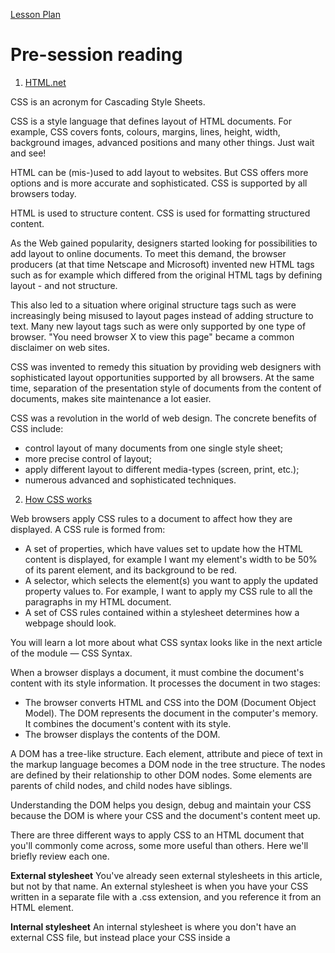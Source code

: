 [Lesson Plan](https://learningcentral.cf.ac.uk/bbcswebdav/pid-4447737-dt-content-rid-7822420_2/courses/1718-CM6112/CSS%20LessonPlan.pdf)

# Pre-session reading

1) [HTML.net](http://html.net/tutorials/css/lesson1.php)

CSS is an acronym for Cascading Style Sheets.

CSS is a style language that defines layout of HTML documents. For example, CSS covers fonts, colours, margins, lines, height, width, background images, advanced positions and many other things. Just wait and see!

HTML can be (mis-)used to add layout to websites. But CSS offers more options and is more accurate and sophisticated. CSS is supported by all browsers today.

HTML is used to structure content. CSS is used for formatting structured content.

As the Web gained popularity, designers started looking for possibilities to add layout to online documents. To meet this demand, the browser producers (at that time Netscape and Microsoft) invented new HTML tags such as for example <font> which differed from the original HTML tags by defining layout - and not structure.

This also led to a situation where original structure tags such as <table> were increasingly being misused to layout pages instead of adding structure to text. Many new layout tags such as <blink> were only supported by one type of browser. "You need browser X to view this page" became a common disclaimer on web sites.

CSS was invented to remedy this situation by providing web designers with sophisticated layout opportunities supported by all browsers. At the same time, separation of the presentation style of documents from the content of documents, makes site maintenance a lot easier.

CSS was a revolution in the world of web design. The concrete benefits of CSS include:

- control layout of many documents from one single style sheet;
- more precise control of layout;
- apply different layout to different media-types (screen, print, etc.);
- numerous advanced and sophisticated techniques.

2) [How CSS works](https://developer.mozilla.org/en-US/docs/Learn/CSS/Introduction_to_CSS/How_CSS_works)

Web browsers apply CSS rules to a document to affect how they are displayed. A CSS rule is formed from:

- A set of properties, which have values set to update how the HTML content is displayed, for example I want my element's width to be 50% of its parent element, and its background to be red.
- A selector, which selects the element(s) you want to apply the updated property values to. For example, I want to apply my CSS rule to all the paragraphs in my HTML document.
- A set of CSS rules contained within a stylesheet determines how a webpage should look. 

You will learn a lot more about what CSS syntax looks like in the next article of the module — CSS Syntax.

When a browser displays a document, it must combine the document's content with its style information. It processes the document in two stages:

- The browser converts HTML and CSS into the DOM (Document Object Model). The DOM represents the document in the computer's memory. It combines the document's content with its style.
- The browser displays the contents of the DOM.

A DOM has a tree-like structure. Each element, attribute and piece of text in the markup language becomes a DOM node in the tree structure. The nodes are defined by their relationship to other DOM nodes. Some elements are parents of child nodes, and child nodes have siblings.

Understanding the DOM helps you design, debug and maintain your CSS because the DOM is where your CSS and the document's content meet up.

There are three different ways to apply CSS to an HTML document that you'll commonly come across, some more useful than others. Here we'll briefly review each one.

**External stylesheet**
You've already seen external stylesheets in this article, but not by that name. An external stylesheet is when you have your CSS written in a separate file with a .css extension, and you reference it from an HTML <link> element.

**Internal stylesheet**
An internal stylesheet is where you don't have an external CSS file, but instead place your CSS inside a <style> element, contained inside the HTML head.
  
**Inline styles**
Inline styles are CSS declarations that affect one element only, contained within a style attribute
*Please don't do this, unless you really have to! It is really bad for maintenance (you might have to update the same information multiple times per document), and it also mixes your presentational CSS information with your HTML structural information, making the CSS harder to read and understand. Keeping your different types of code separated and pure makes for a much easier job for all who work on the code.*

*The only time you might have to resort to using inline styles is when your working environment is really restrictive (perhaps your CMS only allows you to edit the HTML body.)*

3) [CSS reference](https://developer.mozilla.org/en-US/docs/Web/CSS/Reference)

Contans keyword index

# Slides
 [Session slides](https://learningcentral.cf.ac.uk/bbcswebdav/pid-4454992-dt-content-rid-7858968_2/courses/1718-CM6112/Session2_CSS.pdf)

1) [w3schools demo page](https://www.w3schools.com/css/demo_default.htm)

2) [CSS Reference](https://developer.mozilla.org/en-US/docs/Web/CSS/Reference)

3) [Scoped CSS](http://caniuse.com/#search=scoped)

4) [MDN web docs- CSS](https://developer.mozilla.org/en-US/docs/Web/CSS)

5) [Fundamental text and font styling](https://developer.mozilla.org/en-US/docs/Learn/CSS/Styling_text/Fundamentals)

6) [Pseudo-elements](https://developer.mozilla.org/en-US/docs/Web/CSS/Pseudo-elements)

# Post session reading
